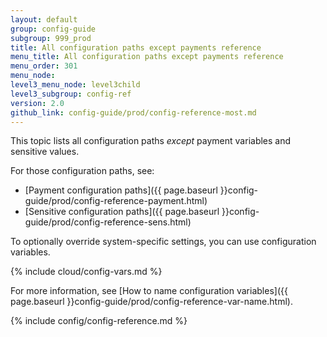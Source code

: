 ```yaml
---
layout: default
group: config-guide
subgroup: 999_prod
title: All configuration paths except payments reference
menu_title: All configuration paths except payments reference
menu_order: 301
menu_node: 
level3_menu_node: level3child
level3_subgroup: config-ref
version: 2.0
github_link: config-guide/prod/config-reference-most.md
---
```

 
This topic lists all configuration paths _except_ payment variables and sensitive values. 

For those configuration paths, see:

*	[Payment configuration paths]({{ page.baseurl }}config-guide/prod/config-reference-payment.html)
*	[Sensitive configuration paths]({{ page.baseurl }}config-guide/prod/config-reference-sens.html)

To optionally override system-specific settings, you can use configuration variables.

{% include cloud/config-vars.md %}

For more information, see [How to name configuration variables]({{ page.baseurl }}config-guide/prod/config-reference-var-name.html).

{% include config/config-reference.md %}

